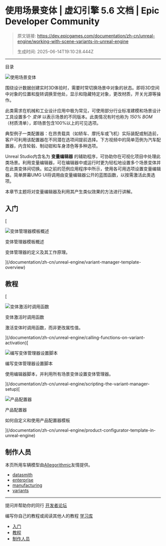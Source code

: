 # 使用场景变体 | 虚幻引擎 5.6 文档 | Epic Developer Community

> 原文链接: https://dev.epicgames.com/documentation/zh-cn/unreal-engine/working-with-scene-variants-in-unreal-engine
> 
> 生成时间: 2025-06-14T19:10:28.444Z

---

目录

![使用场景变体](https://dev.epicgames.com/community/api/documentation/image/bdff13ec-75e6-4f55-b408-dedb11ba43e0?resizing_type=fill&width=1920&height=335)

围绕设计数据创建实时3D体验时，需要时常切换场景中对象的状态。即将3D空间中对象的位置和旋转调换至他处，显示和隐藏特定对象，更改材质，开关光源等操作。

此类需求在机械和工业设计应用中极为常见，可使用部分行业标准建模和场景设计工具设置多个 *变体* 以表示场景的不同版本。此类情况有时也称为 *150% BOM*（材质清单），即场景包含100%以上的可见选项。

典型例子一类配置器：在昂贵载具（如轿车、摩托车或飞机）实际装配或制造前，客户可利用该配置器在不同潜在选项间提前选择。下方视频中的简单范例为汽车配置器，内含轮毂、制动钳和车身漆色等多种选项。

Unreal Studio内含名为 **变量编辑器** 的辅助程序，可协助你在可视化项目中处理此类场景。利用变量编辑器，可在编辑器中或运行时更为轻松地设置多个场景变体并在此类变体间切换。如之前的范例应用程序中所示，使用各可用选项设置变量编辑器。简单屏幕UMG UI将调用由变量编辑器公开的蓝图函数，以按需激活此类选项。

本章节主题将对变量编辑器及利用其产生类似效果的方法进行讲解。

## 入门

[

![变体管理器模板概述](https://d1iv7db44yhgxn.cloudfront.net/documentation/images/9f754419-b5af-4c9c-9437-4037401ea443/topic-image.png)

变体管理器模板概述

变体管理器的定义及其工作原理。





](/documentation/zh-cn/unreal-engine/variant-manager-template-overview)

## 教程

[

![变体激活时调用函数](https://d1iv7db44yhgxn.cloudfront.net/documentation/images/521c6976-8851-4b8d-b87a-5cc8ee8d4634/topic-image.png)

变体激活时调用函数

激活变体时调用函数，而非更改属性值。





](/documentation/zh-cn/unreal-engine/calling-functions-on-variant-activation)[

![编写变体管理器设置脚本](https://d1iv7db44yhgxn.cloudfront.net/documentation/images/fb0ac28a-5535-4a9f-9bb9-1b1dfef5adeb/placeholder_topic.png)

编写变体管理器设置脚本

使用编辑器脚本，并利用所有场景变体设置变体管理器。





](/documentation/zh-cn/unreal-engine/scripting-the-variant-manager-setup)[

![产品配置器](https://d1iv7db44yhgxn.cloudfront.net/documentation/images/39ace1ef-3ff1-4260-9e2b-2de93de25ada/topic-image.png)

产品配置器

如何自定义和使用产品配置器模板





](/documentation/zh-cn/unreal-engine/product-configurator-template-in-unreal-engine)

## 制作人员

本页所用车辆模型由[Allegorithmic](https://www.substance3d.com/)友情提供。

-   [datasmith](https://dev.epicgames.com/community/search?query=datasmith)
-   [enterprise](https://dev.epicgames.com/community/search?query=enterprise)
-   [manufacturing](https://dev.epicgames.com/community/search?query=manufacturing)
-   [variants](https://dev.epicgames.com/community/search?query=variants)

* * *

提问并帮助你的同行 [开发者论坛](https://forums.unrealengine.com/categories?tag=unreal-engine)

编写你自己的教程或阅读其他人的教程 [学习库](https://dev.epicgames.com/community/unreal-engine/learning)

-   [入门](/documentation/zh-cn/unreal-engine/working-with-scene-variants-in-unreal-engine#%E5%85%A5%E9%97%A8)
-   [教程](/documentation/zh-cn/unreal-engine/working-with-scene-variants-in-unreal-engine#%E6%95%99%E7%A8%8B)
-   [制作人员](/documentation/zh-cn/unreal-engine/working-with-scene-variants-in-unreal-engine#%E5%88%B6%E4%BD%9C%E4%BA%BA%E5%91%98)
